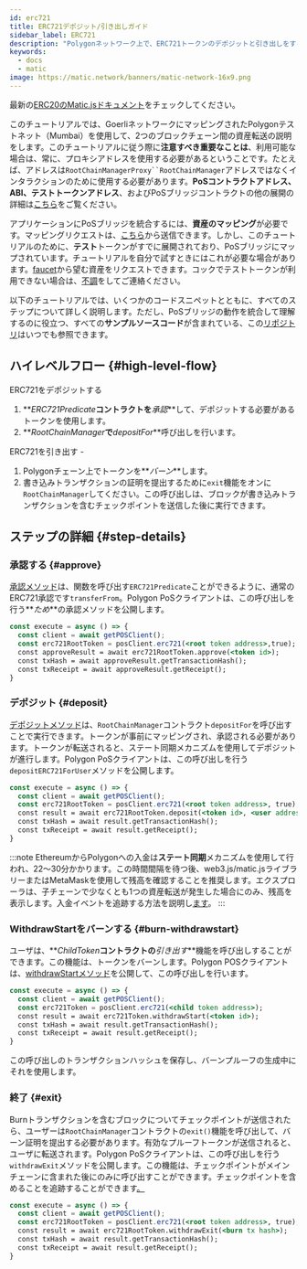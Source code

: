 ```yaml
---
id: erc721
title: ERC721デポジット/引き出しガイド
sidebar_label: ERC721
description: "Polygonネットワーク上で、ERC721トークンのデポジットと引き出しをする"
keywords:
  - docs
  - matic
image: https://matic.network/banners/matic-network-16x9.png
---
```


最新の[ERC20のMatic.jsドキュメント](https://maticnetwork.github.io/matic.js/docs/pos/erc721/)をチェックしてください。

このチュートリアルでは、GoerliネットワークにマッピングされたPolygonテストネット（Mumbai）を使用して、2つのブロックチェーン間の資産転送の説明をします。このチュートリアルに従う際に**注意すべき重要なことは**、利用可能な場合は、常に、プロキシアドレスを使用する必要があるということです。たとえば、アドレスは`RootChainManagerProxy``RootChainManager`アドレスではなくインタラクションのために使用する必要があります。**PoSコントラクトアドレス、ABI、テストトークンアドレス**、およびPoSブリッジコントラクトの他の展開の詳細は[こちら](/docs/develop/ethereum-polygon/pos/deployment)をご覧ください。

アプリケーションにPoSブリッジを統合するには、**資産のマッピング**が必要です。マッピングリクエストは、[こちら](/docs/develop/ethereum-polygon/submit-mapping-request)から送信できます。しかし、このチュートリアルのために、**テスト**トークンがすでに展開されており、PoSブリッジにマップされています。チュートリアルを自分で試すときにはこれが必要な場合があります。[faucet](https://faucet.polygon.technology/)から望む資産をリクエストできます。コックでテストトークンが利用できない場合は、[不調](https://discord.com/invite/0xPolygon)をしてご連絡ください。

以下のチュートリアルでは、いくつかのコードスニペットとともに、すべてのステップについて詳しく説明します。ただし、PoSブリッジの動作を統合して理解するのに役立つ、すべての**サンプルソースコード**が含まれている、この[リポジトリ](https://github.com/maticnetwork/matic.js/tree/v2.0.2/examples/POS-client)はいつでも参照できます。

## ハイレベルフロー {#high-level-flow}

ERC721をデポジットする

1. **_ERC721Predicate_**コントラクトを**_承認_**して、デポジットする必要があるトークンを使用します。
2. **_RootChainManager_**で**_depositFor_**呼び出しを行います。

ERC721を引き出す -

1. Polygonチェーン上でトークンを**_バーン_**します。
2. 書き込みトランザクションの証明を提出するために`exit`機能をオンに`RootChainManager`してください。この呼び出しは、ブロックが書き込みトランザクションを含むチェックポイントを送信した後に実行できます。

## ステップの詳細 {#step-details}
### 承認する {#approve}

[承認メソッド](https://maticnetwork.github.io/matic.js/docs/pos/erc721/approve/)は、関数を呼び出す`ERC721Predicate`ことができるように、通常のERC721承認です`transferFrom`。Polygon PoSクライアントは、この呼び出しを行う**_ため_**の承認メソッドを公開します。

```jsx
const execute = async () => {
  const client = await getPOSClient();
  const erc721RootToken = posClient.erc721(<root token address>,true);
  const approveResult = await erc721RootToken.approve(<token id>);
  const txHash = await approveResult.getTransactionHash();
  const txReceipt = await approveResult.getReceipt();
}
 ```

### デポジット {#deposit}

[デポジットメソッド](https://maticnetwork.github.io/matic.js/docs/pos/erc721/deposit/)は、`RootChainManager`コントラクト`depositFor`を呼び出すことで実行できます。トークンが事前にマッピングされ、承認される必要があります。トークンが転送されると、ステート同期メカニズムを使用してデポジットが進行します。Polygon PoSクライアントは、この呼び出しを行う`depositERC721ForUser`メソッドを公開します。

```jsx
const execute = async () => {
  const client = await getPOSClient();
  const erc721RootToken = posClient.erc721(<root token address>, true);
  const result = await erc721RootToken.deposit(<token id>, <user address>);
  const txHash = await result.getTransactionHash();
  const txReceipt = await result.getReceipt();
}
```

:::note
EthereumからPolygonへの入金は**ステート同期**メカニズムを使用して行われ、22〜30分かかります。この時間間隔を待つ後、web3.js/matic.jsライブラリーまたはMetaMaskを使用して残高を確認することを推奨します。エクスプローラは、子チェーンで少なくとも1つの資産転送が発生した場合にのみ、残高を表示します。入金イベントを追跡する方法を説明し[<ins>ます</ins>](docs/develop/ethereum-polygon/pos/deposit-withdraw-event-pos/)。
:::

### WithdrawStartをバーンする {#burn-withdrawstart}

ユーザは、**_ChildToken_**コントラクトの**_引き出す_**機能を呼び出しすることができます。この機能は、トークンをバーンします。Polygon POSクライアントは、[withdrawStartメソッド](https://maticnetwork.github.io/matic.js/docs/pos/erc721/withdraw-start/)を公開して、この呼び出しを行います。

```jsx
const execute = async () => {
  const client = await getPOSClient();
  const erc721Token = posClient.erc721(<child token address>);
  const result = await erc721Token.withdrawStart(<token id>);
  const txHash = await result.getTransactionHash();
  const txReceipt = await result.getReceipt();
}
```

この呼び出しのトランザクションハッシュを保存し、バーンプルーフの生成中にそれを使用します。

### 終了 {#exit}

Burnトランザクションを含むブロックについてチェックポイントが送信されたら、ユーザーは`RootChainManager`コントラクトの`exit()`機能を呼び出して、バーン証明を提出する必要があります。有効なプルーフトークンが送信されると、ユーザに転送されます。Polygon PoSクライアントは、この呼び出しを行う`withdrawExit`メソッドを公開します。この機能は、チェックポイントがメインチェーンに含まれた後にのみに呼び出すことができます。チェックポイントを含めることを追跡することができます[。](/docs/develop/ethereum-polygon/pos/deposit-withdraw-event-pos.md#checkpoint-events)

```jsx
const execute = async () => {
  const client = await getPOSClient();
  const erc721RootToken = posClient.erc721(<root token address>, true);
  const result = await erc721RootToken.withdrawExit(<burn tx hash>);
  const txHash = await result.getTransactionHash();
  const txReceipt = await result.getReceipt();
}
```

